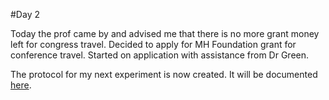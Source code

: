 #Day 2

Today the prof came by and advised me that there is no more grant money left for congress travel.
Decided to apply for MH Foundation grant for conference travel.
Started on application with assistance from Dr Green.

The protocol for my next experiment is now created. 
It will be documented [here](/methods/bcftools_protocol.md).
